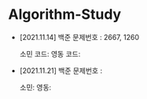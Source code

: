 # Algorithm-Study

- [2021.11.14]
  백준 문제번호 : 2667, 1260
  
  소민 코드: 
  영동 코드: 
  
- [2021.11.21]
  백준 문제번호 : 
  
  소민: 
  영동: 
